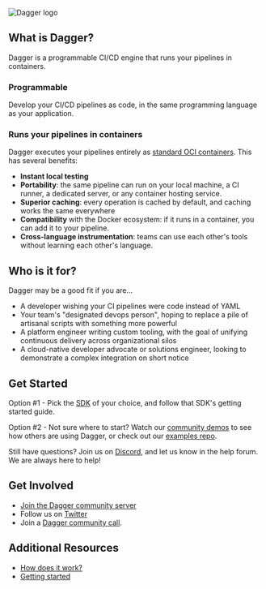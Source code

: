 ![Dagger logo](https://user-images.githubusercontent.com/101831275/213310446-dc4468c5-8b66-4b65-a0f3-65b914a1b783.png)

## What is Dagger?

Dagger is a programmable CI/CD engine that runs your pipelines in containers.

### Programmable

Develop your CI/CD pipelines as code, in the same programming language as your application.

### Runs your pipelines in containers

Dagger executes your pipelines entirely as [standard OCI containers](https://opencontainers.org/). This has several benefits:

* **Instant local testing**
* **Portability**: the same pipeline can run on your local machine, a CI runner, a dedicated server, or any container hosting service.
* **Superior caching**: every operation is cached by default, and caching works the same everywhere
* **Compatibility** with the Docker ecosystem: if it runs in a container, you can add it to your pipeline.
* **Cross-language instrumentation**: teams can use each other's tools without learning each other's language.

## Who is it for?

Dagger may be a good fit if you are...

* A developer wishing your CI pipelines were code instead of YAML
* Your team's "designated devops person", hoping to replace a pile of artisanal scripts with something more powerful
* A platform engineer writing custom tooling, with the goal of unifying continuous delivery across organizational silos
* A cloud-native developer advocate or solutions engineer, looking to demonstrate a complex integration on short notice

## Get Started 

Option #1 - Pick the [SDK](https://docs.dagger.io/#getting-started) of your choice, and follow that SDK's getting started guide. 

Option #2 - Not sure where to start? Watch our [community demos](https://www.youtube.com/playlist?list=PLyHqb4A5ee1tEgcr7KsNFzQSPN-R3fPs2) to see how others are using Dagger, or check out our [examples repo](https://github.com/dagger/examples). 

Still have questions? Join us on [Discord](https://discord.gg/ufnyBtc8uY), and let us know in the help forum. We are always here to help! 

## Get Involved 
* [Join the Dagger community server](https://discord.gg/ufnyBtc8uY)
* Follow us on [Twitter](https://twitter.com/dagger_io)
* Join a [Dagger community call](https://dagger.io/events).

## Additional Resources
* [How does it work?](https://docs.dagger.io/#how-does-it-work)
* [Getting started](https://docs.dagger.io/#getting-started)
